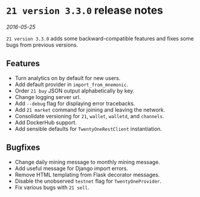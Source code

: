# `21 version 3.3.0` release notes

*2016-05-25*

`21 version 3.3.0` adds some backward-compatible features and fixes some bugs from previous versions.

## Features

- Turn analytics on by default for new users.
- Add default provider in `import_from_mnemonic`.
- Order `21 buy` JSON output alphabetically by key.
- Change logging server url.
- Add `--debug` flag for displaying error tracebacks.
- Add `21 market` command for joining and leaving the network.
- Consolidate versioning for `21`, `wallet`, `walletd`, and `channels`.
- Add DockerHub support.
- Add sensible defaults for `TwentyOneRestClient` instantiation.

## Bugfixes

- Change daily mining message to monthly mining message.
- Add useful message for Django import errors.
- Remove HTML templating from Flask decorator messages.
- Disable the unobserved `testnet` flag for `TwentyOneProvider`.
- Fix various bugs with `21 sell`.
